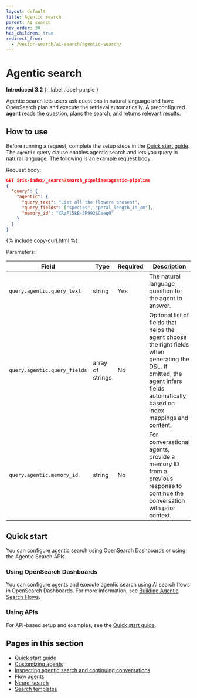 ```yaml
---
layout: default
title: Agentic search
parent: AI search
nav_order: 30
has_children: true
redirect_from:
  - /vector-search/ai-search/agentic-search/
---
```


# Agentic search
**Introduced 3.2**
{: .label .label-purple }

Agentic search lets users ask questions in natural language and have OpenSearch plan and execute the retrieval automatically. A preconfigured **agent** reads the question, plans the search, and returns relevant results.

## How to use

Before running a request, complete the setup steps in the [Quick start guide]({{site.url}}{{site.baseurl}}/vector-search/ai-search/agentic-search/quick-start-guide/). The `agentic` query clause enables agentic search and lets you query in natural language. The following is an example request body.

Request body:

```json
GET iris-index/_search?search_pipeline=agentic-pipeline
{
  "query": {
    "agentic": {
      "query_text": "List all the flowers present",
      "query_fields": ["species", "petal_length_in_cm"],
      "memory_id": "XRzFl5kB-5P992SCeeqO"
    }
  }
}
```
{% include copy-curl.html %}

Parameters:

| Field | Type | Required | Description |
| --- | --- | --- | --- |
| `query.agentic.query_text` | string | Yes | The natural language question for the agent to answer. |
| `query.agentic.query_fields` | array of strings | No | Optional list of fields that helps the agent choose the right fields when generating the DSL. If omitted, the agent infers fields automatically based on index mappings and content. |
| `query.agentic.memory_id` | string | No | For conversational agents, provide a memory ID from a previous response to continue the conversation with prior context. |

## Quick start

You can configure agentic search using OpenSearch Dashboards or using the Agentic Search APIs.

### Using OpenSearch Dashboards

You can configure agents and execute agentic search using AI search flows in OpenSearch Dashboards. For more information, see [Building Agentic Search Flows]({{site.url}}{{site.baseurl}}/vector-search/ai-search/building-agentic-search-flows/).

### Using APIs

For API-based setup and examples, see the [Quick start guide]({{site.url}}{{site.baseurl}}/vector-search/ai-search/agentic-search/quick-start-guide/).

## Pages in this section

- [Quick start guide]({{site.url}}{{site.baseurl}}/vector-search/ai-search/agentic-search/quick-start-guide/)
- [Customizing agents]({{site.url}}{{site.baseurl}}/vector-search/ai-search/agentic-search/agent-customization/)
- [Inspecting agentic search and continuing conversations]({{site.url}}{{site.baseurl}}/vector-search/ai-search/agentic-search/agent-converse/)
- [Flow agents]({{site.url}}{{site.baseurl}}/vector-search/ai-search/agentic-search/flow-agent/)
- [Neural search]({{site.url}}{{site.baseurl}}/vector-search/ai-search/agentic-search/neural-search/)
- [Search templates]({{site.url}}{{site.baseurl}}/vector-search/ai-search/agentic-search/search-templates/)
